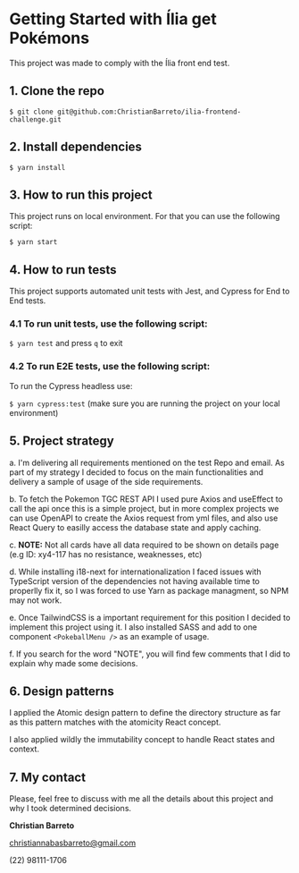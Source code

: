 # Getting Started with Ília get Pokémons
This project was made to comply with the Ília front end test.

## 1. Clone the repo

`$ git clone git@github.com:ChristianBarreto/ilia-frontend-challenge.git`

## 2. Install dependencies

`$ yarn install`

## 3. How to run this project
This project runs on local environment. For that you can use the following script:

`$ yarn start`

## 4. How to run tests
This project supports automated unit tests with Jest, and Cypress for End to End tests.

### 4.1 To run unit tests, use the following script:

`$ yarn test` and press `q` to exit

### 4.2 To run E2E tests, use the following script:
To run the Cypress headless use:

`$ yarn cypress:test`
(make sure you are running the project on your local environment)

## 5. Project strategy
a. I'm delivering all requirements mentioned on the test Repo and email. As part of my strategy I decided to focus on the main functionalities and delivery a sample of usage of the side requirements.

b. To fetch the Pokemon TGC REST API I used pure Axios and useEffect to call the api once this is a simple project, but in more complex projects we can use OpenAPI to create the Axios request from yml files, and also use React Query to easilly access the database state and apply caching.

c. **NOTE:** Not all cards have all data required to be shown on details page (e.g ID: xy4-117 has no resistance, weaknesses, etc)

d. While installing i18-next for internationalization I faced issues with TypeScript version of the dependencies not having available time to properlly fix it, so I was forced to use Yarn as package managment, so NPM may not work.

e. Once TailwindCSS is a important requirement for this position I decided to implement this project using it. I also installed SASS and add to one component `<PokeballMenu />` as an example of usage.

f. If you search for the word "NOTE", you will find few comments that I did to explain why made some decisions.

## 6. Design patterns
I applied the Atomic design pattern to define the directory structure as far as this pattern matches with the atomicity React concept.

I also applied wildly the immutability concept to handle React states and context.

## 7. My contact
Please, feel free to discuss with me all the details about this project and why I took determined decisions.

**Christian Barreto**

christiannabasbarreto@gmail.com

(22) 98111-1706